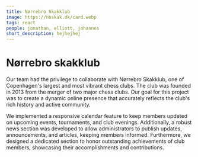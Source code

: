 ```yaml
---
title: Nørrebro Skakklub
image: https://nbskak.dk/card.webp
tags: react
people: jonathan, elliott, johannes
short_description: hejhejhej
---
```


# Nørrebro skakklub

Our team had the privilege to collaborate with Nørrebro Skakklub, one of Copenhagen's largest and most vibrant chess clubs. The club was founded in 2013 from the merger of two major chess clubs. Our goal for this project was to create a dynamic online presence that accurately reflects the club's rich history and active community.

We implemented a responsive calendar feature to keep members updated on upcoming events, tournaments, and club evenings. Additionally, a robust news section was developed to allow administrators to publish updates, announcements, and articles, keeping members informed. Furthermore, we designed a dedicated section to honor outstanding achievements of club members, showcasing their accomplishments and contributions.
